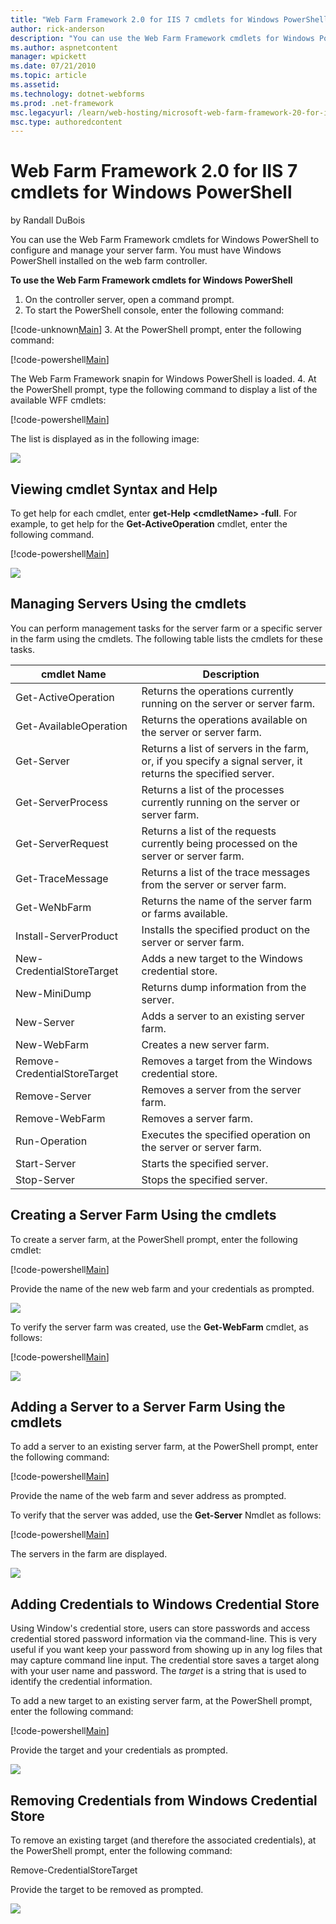```yaml
---
title: "Web Farm Framework 2.0 for IIS 7 cmdlets for Windows PowerShell | Microsoft Docs"
author: rick-anderson
description: "You can use the Web Farm Framework cmdlets for Windows PowerShell to configure and manage your server farm. You must have Windows PowerShell installed on the..."
ms.author: aspnetcontent
manager: wpickett
ms.date: 07/21/2010
ms.topic: article
ms.assetid: 
ms.technology: dotnet-webforms
ms.prod: .net-framework
msc.legacyurl: /learn/web-hosting/microsoft-web-farm-framework-20-for-iis-7/web-farm-framework-20-for-iis-cmdlets-for-windows-powershell
msc.type: authoredcontent
---
```

Web Farm Framework 2.0 for IIS 7 cmdlets for Windows PowerShell
====================
by Randall DuBois

You can use the Web Farm Framework cmdlets for Windows PowerShell to configure and manage your server farm. You must have Windows PowerShell installed on the web farm controller.

**To use the Web Farm Framework cmdlets for Windows PowerShell**

1. On the controller server, open a command prompt.
2. To start the PowerShell console, enter the following command:

[!code-unknown[Main](web-farm-framework-20-for-iis-cmdlets-for-windows-powershell/samples/sample-127493-1.unknown)]
3. At the PowerShell prompt, enter the following command:

[!code-powershell[Main](web-farm-framework-20-for-iis-cmdlets-for-windows-powershell/samples/sample2.ps1)]

The Web Farm Framework snapin for Windows PowerShell is loaded.
4. At the PowerShell prompt, type the following command to display a list of the available WFF cmdlets:

[!code-powershell[Main](web-farm-framework-20-for-iis-cmdlets-for-windows-powershell/samples/sample3.ps1)]

The list is displayed as in the following image:

[![](web-farm-framework-20-for-iis-cmdlets-for-windows-powershell/_static/image2.png)](web-farm-framework-20-for-iis-cmdlets-for-windows-powershell/_static/image1.png)

## Viewing cmdlet Syntax and Help

To get help for each cmdlet, enter **get-Help &lt;cmdletName&gt; -full**. For example, to get help for the **Get-ActiveOperation** cmdlet, enter the following command.


[!code-powershell[Main](web-farm-framework-20-for-iis-cmdlets-for-windows-powershell/samples/sample4.ps1)]


[![](web-farm-framework-20-for-iis-cmdlets-for-windows-powershell/_static/image4.png)](web-farm-framework-20-for-iis-cmdlets-for-windows-powershell/_static/image3.png)

## Managing Servers Using the cmdlets

You can perform management tasks for the server farm or a specific server in the farm using the cmdlets. The following table lists the cmdlets for these tasks.

| cmdlet Name | Description |
| --- | --- |
| Get-ActiveOperation | Returns the operations currently running on the server or server farm. |
| Get-AvailableOperation | Returns the operations available on the server or server farm. |
| Get-Server | Returns a list of servers in the farm, or, if you specify a signal server, it returns the specified server. |
| Get-ServerProcess | Returns a list of the processes currently running on the server or server farm. |
| Get-ServerRequest | Returns a list of the requests currently being processed on the server or server farm. |
| Get-TraceMessage | Returns a list of the trace messages from the server or server farm. |
| Get-WeNbFarm | Returns the name of the server farm or farms available. |
| Install-ServerProduct | Installs the specified product on the server or server farm. |
| New-CredentialStoreTarget | Adds a new target to the Windows credential store. |
| New-MiniDump | Returns dump information from the server. |
| New-Server | Adds a server to an existing server farm. |
| New-WebFarm | Creates a new server farm. |
| Remove-CredentialStoreTarget | Removes a target from the Windows credential store. |
| Remove-Server | Removes a server from the server farm. |
| Remove-WebFarm | Removes a server farm. |
| Run-Operation | Executes the specified operation on the server or server farm. |
| Start-Server | Starts the specified server. |
| Stop-Server | Stops the specified server. |

## Creating a Server Farm Using the cmdlets

To create a server farm, at the PowerShell prompt, enter the following cmdlet:


[!code-powershell[Main](web-farm-framework-20-for-iis-cmdlets-for-windows-powershell/samples/sample5.ps1)]


Provide the name of the new web farm and your credentials as prompted.

[![](web-farm-framework-20-for-iis-cmdlets-for-windows-powershell/_static/image6.png)](web-farm-framework-20-for-iis-cmdlets-for-windows-powershell/_static/image5.png)

To verify the server farm was created, use the **Get-WebFarm** cmdlet, as follows:


[!code-powershell[Main](web-farm-framework-20-for-iis-cmdlets-for-windows-powershell/samples/sample6.ps1)]


[![](web-farm-framework-20-for-iis-cmdlets-for-windows-powershell/_static/image8.png)](web-farm-framework-20-for-iis-cmdlets-for-windows-powershell/_static/image7.png)

## Adding a Server to a Server Farm Using the cmdlets

To add a server to an existing server farm, at the PowerShell prompt, enter the following command:


[!code-powershell[Main](web-farm-framework-20-for-iis-cmdlets-for-windows-powershell/samples/sample7.ps1)]


Provide the name of the web farm and sever address as prompted.

To verify that the server was added, use the **Get-Server** Nmdlet as follows:

[!code-powershell[Main](web-farm-framework-20-for-iis-cmdlets-for-windows-powershell/samples/sample8.ps1)]

The servers in the farm are displayed.

[![](web-farm-framework-20-for-iis-cmdlets-for-windows-powershell/_static/image10.png)](web-farm-framework-20-for-iis-cmdlets-for-windows-powershell/_static/image9.png)

## Adding Credentials to Windows Credential Store

Using Window's credential store, users can store passwords and access credential stored password information via the command-line. This is very useful if you want keep your password from showing up in any log files that may capture command line input. The credential store saves a target along with your user name and password. The *target* is a string that is used to identify the credential information.

To add a new target to an existing server farm, at the PowerShell prompt, enter the following command:


[!code-powershell[Main](web-farm-framework-20-for-iis-cmdlets-for-windows-powershell/samples/sample9.ps1)]


Provide the target and your credentials as prompted.

[![](web-farm-framework-20-for-iis-cmdlets-for-windows-powershell/_static/image12.png)](web-farm-framework-20-for-iis-cmdlets-for-windows-powershell/_static/image11.png)

## Removing Credentials from Windows Credential Store

To remove an existing target (and therefore the associated credentials), at the PowerShell prompt, enter the following command:

Remove-CredentialStoreTarget

Provide the target to be removed as prompted.

[![](web-farm-framework-20-for-iis-cmdlets-for-windows-powershell/_static/image14.png)](web-farm-framework-20-for-iis-cmdlets-for-windows-powershell/_static/image13.png)